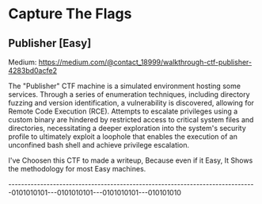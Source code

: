 # Capture The Flags

## Publisher [Easy] 
Medium: https://medium.com/@contact_18999/walkthrough-ctf-publisher-4283bd0acfe2 

The "Publisher" CTF machine is a simulated environment hosting some services. Through a series of enumeration techniques, including directory fuzzing and version identification, a vulnerability is discovered, allowing for Remote Code Execution (RCE). Attempts to escalate privileges using a custom binary are hindered by restricted access to critical system files and directories, necessitating a deeper exploration into the system's security profile to ultimately exploit a loophole that enables the execution of an unconfined bash shell and achieve privilege escalation.

I've Choosen this CTF to made a writeup, Because even if it Easy, It Shows the methodology for most Easy machines.

------------------------------------------------------------------------------0101010101---0101010101---0101010101---010101010
